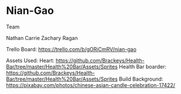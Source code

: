 # Nian-Gao
Team

Nathan
Carrie
Zachary
Ragan


Trello Board: https://trello.com/b/gORiCmRV/nian-gao



Assets Used:
Heart: https://github.com/Brackeys/Health-Bar/tree/master/Health%20Bar/Assets/Sprites
Health Bar boarder: https://github.com/Brackeys/Health-Bar/tree/master/Health%20Bar/Assets/Sprites
Build Background: https://pixabay.com/photos/chinese-asian-candle-celebration-17422/
